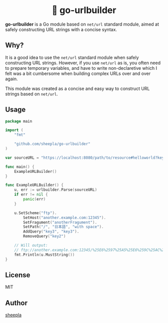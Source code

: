 <div align="center">

# 🔗 go-urlbuilder

</div>

**go-urlbuilder** is a Go module based on `net/url` standard module, aimed at safely constructing URL strings with a concise syntax.

## Why?

It is a good idea to use the `net/url` standard module when safely constructing URL strings. 
However, if you use `net/url` as is, you often need to prepare temporary variables, and have to write non-declaretive
which I felt was a bit cumbersome when building complex URLs over and over again.

This module was created as a concise and easy way to construct URL strings based on `net/url`.

## Usage

```go
package main

import (
	"fmt"

	"github.com/sheepla/go-urlbuilder"
)

var sourceURL = "https://localhost:8080/path/to/resource#helloworld?key1=value1&key2=value2"

func main() {
	ExampleURLBuilder()
}

func ExampleURLBuilder() {
	u, err := urlbuilder.Parse(sourceURL)
	if err != nil {
		panic(err)
	}

	u.SetScheme("ftp").
		SetHost("another.example.com:12345").
		SetFragument("anotherFragument").
		SetPath("/", "日本語", "with space").
		AddQuery("key3", "key3").
		RemoveQuery("key2")

	// Will output:
	// ftp://another.example.com:12345/%25E6%2597%25A5%25E6%259C%25AC%25E8%25AA%259E/with%2520space?key3=key3#anotherFragument
	fmt.Println(u.MustString())
}
```

## License

MIT

## Author

[sheepla](https://github.com/sheepla)


